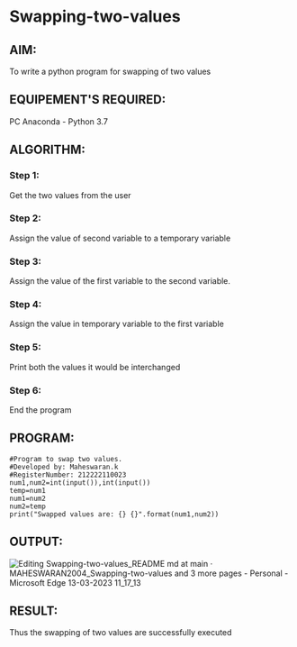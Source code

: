 # Swapping-two-values
## AIM:
To write a python program for swapping of two values
## EQUIPEMENT'S REQUIRED: 
PC
Anaconda - Python 3.7
## ALGORITHM: 
### Step 1:
Get the two values from the user
### Step 2: 
Assign the value of second variable to a temporary variable 
### Step 3: 
Assign the value of the first variable to the second variable.
### Step 4:  
Assign the value in temporary variable to the first variable
### Step 5: 
Print both the values it would be interchanged
### Step 6: 
End the program

## PROGRAM:
```
#Program to swap two values.
#Developed by: Maheswaran.k 
#RegisterNumber: 212222110023
num1,num2=int(input()),int(input())
temp=num1
num1=num2
num2=temp
print("Swapped values are: {} {}".format(num1,num2))
```

## OUTPUT:
![Editing Swapping-two-values_README md at main · MAHESWARAN2004_Swapping-two-values and 3 more pages - Personal - Microsoft​ Edge 13-03-2023 11_17_13](https://user-images.githubusercontent.com/119478181/224618786-070c293d-ffc3-418b-bbef-f013c4a34b2d.png)

## RESULT:
Thus the swapping of two values are successfully executed



